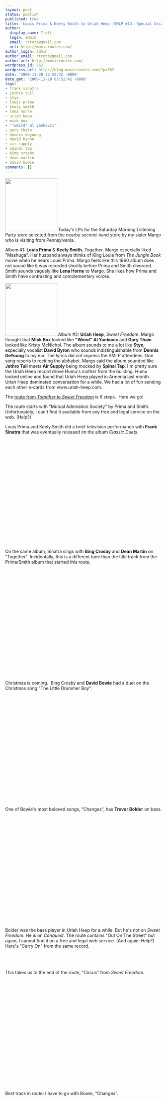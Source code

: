 ```yaml
---
layout: post
status: publish
published: true
title: 'Louis Prima & Keely Smith to Uriah Heep (SMLP #13: Special Uriah Heep Edition)'
author:
  display_name: Trott
  login: admin
  email: rtrott@gmail.com
  url: http://musicroutes.com/
author_login: admin
author_email: rtrott@gmail.com
author_url: http://musicroutes.com/
wordpress_id: 562
wordpress_url: http://blog.musicroutes.com/?p=562
date: '2009-11-28 22:52:42 -0800'
date_gmt: '2009-11-29 05:52:42 -0800'
tags:
- frank sinatra
- jethro tull
- styx
- louis prima
- keely smith
- lena horne
- uriah heep
- mick box
- '"weird" al yankovic'
- gary thain
- dennis deyoung
- david byron
- air supply
- spinal tap
- bing crosby
- dean martin
- david bowie
comments: []
---
```

<p><img class="alignright" src="http://image.listen.com/img/170x170/8/3/6/8/278638_170x170.jpg" alt="" width="170" height="170" />Today's LPs for the Saturday Morning Listening Party were selected from the nearby second-hand store by my sister Margo who is visiting from Pennsylvania.</p>
<p>Album #1: <strong>Louis Prima</strong> &amp; <strong>Keely Smith</strong>, <em>Together</em>.  Margo especially liked "Mashuga".  Her husband always thinks of King Louie from <em>The Jungle Book</em> movie when he hears Louis Prima.  Margo feels like this 1960 album does not sound like it was recorded shortly before Prima and Smith divorced.  Smith sounds vaguely like <strong>Lena Horne</strong> to Margo.  She likes how Prima and Smith have contrasting and complementary voices.</p>
<p><img class="alignright" src="http://image.listen.com/img/170x170/9/2/8/3/293829_170x170.jpg" alt="" width="170" height="170" />Album #2: <strong>Uriah Heep</strong>, <em>Sweet Freedom</em>.  Margo thought that <strong>Mick Box</strong> looked like <strong>"Weird" Al Yankovic</strong> and <strong>Gary Thain</strong> looked like Kristy McNichol.  The album sounds to me a lot like <strong>Styx</strong>, especially vocalist <strong>David Byron</strong> who sounds indistinguishable from <strong>Dennis DeYoung</strong> to my ear.  The lyrics did not impress the SMLP attendees.  One song resorts to reciting the alphabet.  Margo said the album sounded like <strong>Jethro Tull</strong> meets <strong>Air Supply</strong> being mocked by <strong>Spinal Tap</strong>.   I'm pretty sure the Uriah Heep record drove Humu's mother from the building.  Humu looked online and found that Uriah Heep played in Armenia last month.  Uriah Heep dominated conversation for a while.  We had a lot of fun sending each other e-cards from www.uriah-heep.com.</p>
<p>The <a href="http://musicroutes.com/route.php?route=1021683f4bdc2dc9050473bf7042bd25" target="_blank">route from <em>Together</em> to <em>Sweet Freedom</em></a> is 6 steps.  Here we go!</p>
<p>The route starts with "Mutual Admiration Society" by Prima and Smith.  Unfortunately, I can't find it available from any free and legal service on the web.  (Help?)</p>
<p>Louis Prima and Keely Smith did a brief television performance with <strong>Frank Sinatra</strong> that was eventually released on the album <em>Classic Duets</em>.</p>
<p><object classid="clsid:d27cdb6e-ae6d-11cf-96b8-444553540000" width="420" height="339" codebase="http://download.macromedia.com/pub/shockwave/cabs/flash/swflash.cab#version=6,0,40,0"><param name="quality" value="high" /><param name="src" value="http://www.123video.nl/123video_share.swf?mediaSrc=216286" /><embed type="application/x-shockwave-flash" width="420" height="339" src="http://www.123video.nl/123video_share.swf?mediaSrc=216286" quality="high"></embed></object></p>
<p>On the same album, Sinatra sings with <strong>Bing Crosby</strong> and <strong>Dean Martin</strong> on "Together". Incidentally, this is a different tune than the title track from the Prima/Smith album that started this route.</p>
<p><object classid="clsid:d27cdb6e-ae6d-11cf-96b8-444553540000" width="425" height="344" codebase="http://download.macromedia.com/pub/shockwave/cabs/flash/swflash.cab#version=6,0,40,0"><param name="allowFullScreen" value="true" /><param name="allowscriptaccess" value="always" /><param name="src" value="http://www.youtube.com/v/Rq6cMWBiiuo&amp;hl=en_US&amp;fs=1&amp;" /><param name="allowfullscreen" value="true" /><embed type="application/x-shockwave-flash" width="425" height="344" src="http://www.youtube.com/v/Rq6cMWBiiuo&amp;hl=en_US&amp;fs=1&amp;" allowscriptaccess="always" allowfullscreen="true"></embed></object></p>
<p>Christmas is coming.  Bing Crosby and <strong>David Bowie</strong> had a duet on the Christmas song "The Little Drummer Boy".</p>
<p><object width="425" height="344"><param name="movie" value="http://www.youtube.com/v/c9KpNznVLlY&hl=en_US&fs=1&"></param><param name="allowFullScreen" value="true"></param><param name="allowscriptaccess" value="always"></param><embed src="http://www.youtube.com/v/c9KpNznVLlY&hl=en_US&fs=1&" type="application/x-shockwave-flash" allowscriptaccess="always" allowfullscreen="true" width="425" height="344"></embed></object></p>
<p>One of Bowie's most beloved songs, "Changes", has <strong>Trevor Bolder</strong> on bass.</p>
<p><object width="425" height="344"><param name="movie" value="http://www.youtube.com/v/pl3vxEudif8&hl=en_US&fs=1&"></param><param name="allowFullScreen" value="true"></param><param name="allowscriptaccess" value="always"></param><embed src="http://www.youtube.com/v/pl3vxEudif8&hl=en_US&fs=1&" type="application/x-shockwave-flash" allowscriptaccess="always" allowfullscreen="true" width="425" height="344"></embed></object></p>
<p>Bolder was the bass player in Uriah Heep for a while.  But he's not on <em>Sweet Freedom</em>.  He is on <em>Conquest</em>.  The route contains "Out On The Street" but again, I cannot find it on a free and legal web service.  (And again: Help?)  Here's "Carry On" from the same record.</p>
<p><object width="250" height="40"><param name="movie" value="http://listen.grooveshark.com/songWidget.swf"></param><param name="wmode" value="window"></param><param name="allowScriptAccess" value="always"></param><param name="flashvars" value="hostname=cowbell.grooveshark.com&widgetID=17169993&style=metal&p=0"></param> <embed src="http://listen.grooveshark.com/songWidget.swf" type="application/x-shockwave-flash" width="250" height="40" flashvars="hostname=cowbell.grooveshark.com&widgetID=17169993&style=metal&p=0" allowScriptAccess="always" wmode="window"></embed></object></p>
<p>This takes us to the end of the route, "Circus" from <em>Sweet Freedom</em>.</p>
<p><object width="425" height="344"><param name="movie" value="http://www.youtube.com/v/2yr716tmF4A&hl=en_US&fs=1&"></param><param name="allowFullScreen" value="true"></param><param name="allowscriptaccess" value="always"></param><embed src="http://www.youtube.com/v/2yr716tmF4A&hl=en_US&fs=1&" type="application/x-shockwave-flash" allowscriptaccess="always" allowfullscreen="true" width="425" height="344"></embed></object></p>
<p>Best track in route:  I have to go with Bowie, "Changes".</p>
